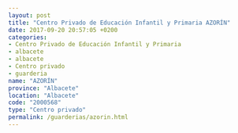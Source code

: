 ```yaml
---
layout: post
title: "Centro Privado de Educación Infantil y Primaria AZORÍN"
date: 2017-09-20 20:57:05 +0200
categories:
- Centro Privado de Educación Infantil y Primaria
- albacete
- albacete
- Centro privado
- guarderia
name: "AZORÍN"
province: "Albacete"
location: "Albacete"
code: "2000568"
type: "Centro privado"
permalink: /guarderias/azorin.html
---
```

